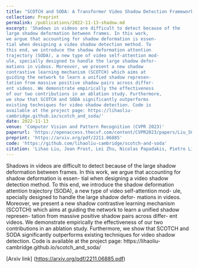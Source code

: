 ```yaml
---
title: "SCOTCH and SODA: A Transformer Video Shadow Detection Framework"
collection: Preprint
permalink: /publications/2022-11-13-shadow.md
excerpt: 'Shadows in videos are difficult to detect because of the
large shadow deformation between frames. In this work,
we argue that accounting for shadow deformation is essen-
tial when designing a video shadow detection method. To
this end, we introduce the shadow deformation attention
trajectory (SODA), a new type of video self-attention mod-
ule, specially designed to handle the large shadow defor-
mations in videos. Moreover, we present a new shadow
contrastive learning mechanism (SCOTCH) which aims at
guiding the network to learn a unified shadow represen-
tation from massive positive shadow pairs across differ-
ent videos. We demonstrate empirically the effectiveness
of our two contributions in an ablation study. Furthermore,
we show that SCOTCH and SODA significantly outperforms
existing techniques for video shadow detection. Code is
available at the project page: https://lihaoliu-
cambridge.github.io/scotch_and_soda/'
date: 2022-11-13
venue: 'Computer Vision and Pattern Recognition (CVPR 2023)'
paperurl: 'https://openaccess.thecvf.com/content/CVPR2023/papers/Liu_SCOTCH_and_SODA_A_Transformer_Video_Shadow_Detection_Framework_CVPR_2023_paper.pdf'
preprint: 'https://arxiv.org/pdf/2211.06885'
code: 'https://github.com/lihaoliu-cambridge/scotch-and-soda'
citation: 'Lihao Liu, Jean Prost, Lei Zhu, Nicolas Papadakis, Pietro Lio, Carola-Bibiane Schönlieb, Angelica I Aviles-Rivero'
---
```



Shadows in videos are difficult to detect because of the
large shadow deformation between frames. In this work,
we argue that accounting for shadow deformation is essen-
tial when designing a video shadow detection method. To
this end, we introduce the shadow deformation attention
trajectory (SODA), a new type of video self-attention mod-
ule, specially designed to handle the large shadow defor-
mations in videos. Moreover, we present a new shadow
contrastive learning mechanism (SCOTCH) which aims at
guiding the network to learn a unified shadow represen-
tation from massive positive shadow pairs across differ-
ent videos. We demonstrate empirically the effectiveness
of our two contributions in an ablation study. Furthermore,
we show that SCOTCH and SODA significantly outperforms
existing techniques for video shadow detection. Code is
available at the project page: https://lihaoliu-
cambridge.github.io/scotch_and_soda/

[Arxiv link] (https://arxiv.org/pdf/2211.06885.pdf) 